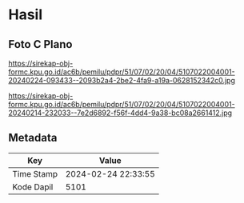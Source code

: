 # Hasil

## Foto C Plano

https://sirekap-obj-formc.kpu.go.id/ac6b/pemilu/pdpr/51/07/02/20/04/5107022004001-20240224-093433--2093b2a4-2be2-4fa9-a19a-0628152342c0.jpg

https://sirekap-obj-formc.kpu.go.id/ac6b/pemilu/pdpr/51/07/02/20/04/5107022004001-20240214-232033--7e2d6892-f56f-4dd4-9a38-bc08a2661412.jpg


## Metadata

| Key        | Value               |
| ---------- | ------------------- |
| Time Stamp | 2024-02-24 22:33:55 |
| Kode Dapil | 5101                |



